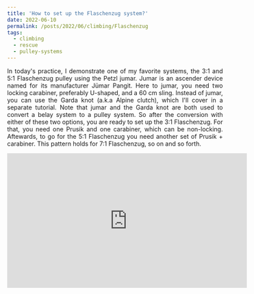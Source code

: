 ```yaml
---
title: 'How to set up the Flaschenzug system?'
date: 2022-06-10
permalink: /posts/2022/06/climbing/Flaschenzug
tags:
  - climbing
  - rescue
  - pulley-systems
---
```

<p align="justify">
In today's practice, I demonstrate one of my favorite systems, the 3:1 and 5:1 Flaschenzug pulley using the Petzl jumar. Jumar is an ascender device named for its manufacturer Jümar Pangit. Here to jumar, you need two locking carabiner, preferably U-shaped, and a 60 cm sling. Instead of jumar, you can use the Garda knot (a.k.a Alpine clutch), which I'll cover in a separate tutorial. Note that jumar and the Garda knot are both used to convert a belay system to a pulley system. So after the conversion with either of these two options, you are ready to set up the 3:1 Flaschenzug. For that, you need one Prusik and one carabiner, which can be non-locking. Aftewards, to go for the 5:1 Flaschenzug you need another set of Prusik + carabiner. This pattern holds for 7:1 Flaschenzug, so on and so forth.
<p>
<iframe width="560" height="315" src="https://www.youtube.com/embed/w2BuZ2B-iG4" title="YouTube video player" frameborder="0" allow="accelerometer; autoplay; clipboard-write; encrypted-media; gyroscope; picture-in-picture" allowfullscreen></iframe>
